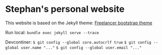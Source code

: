 Stephan's personal website
======================

This website is based on the Jekyll theme: [Freelancer bootstrap theme ](http://startbootstrap.com/template-overviews/freelancer/)

Run local:
`bundle exec jekyll serve --trace`

Devcontiner:
`$ git config --global core.autocrlf true`
`$ git config --global user.name "..."`
`$ git config --global user.email "..."`